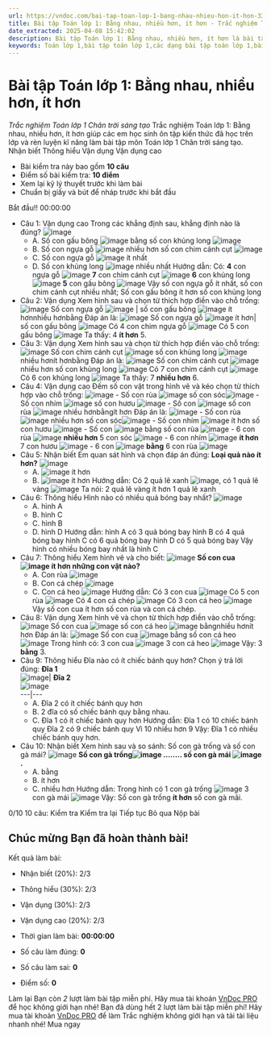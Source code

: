 ```yaml
---
url: https://vndoc.com/bai-tap-toan-lop-1-bang-nhau-nhieu-hon-it-hon-330644
title: Bài tập Toán lớp 1: Bằng nhau, nhiều hơn, ít hơn - Trắc nghiệm Toán lớp 1 Chân trời sáng tạo - VnDoc.com
date_extracted: 2025-04-08 15:42:02
description: Bài tập Toán lớp 1: Bằng nhau, nhiều hơn, ít hơn là bài tập trắc nghiệm do VnDoc biên soạn theo chương trình của bộ sách Chân trời sáng tạo giúp các em học sinh lớp 1 ôn tập lại kiến thức đã được học trên lớp.
keywords: Toán lớp 1,bài tập toán lớp 1,các dạng bài tập toán lớp 1,bài tập ôn tập toán lớp 1,đề ôn tập toán lớp 1,giải bài tập toán lớp 1 nâng cao,toán lớp 1 chân trời sáng tạo,Toán 1 sách chân trời,bài tập toán lớp 1 sách chân trời sáng tạo,Bằng nhau nhiều hơn ít hơn chân trời,toán lớp 1 bài Bằng nhau nhiều hơn ít hơn chân trời sáng tạo,Bài tập về Bằng nhau nhiều hơn ít hơn lớp 1
---
```


# Bài tập Toán lớp 1: Bằng nhau, nhiều hơn, ít hơn
 _Trắc nghiệm Toán lớp 1 Chân trời sáng tạo_
Trắc nghiệm Toán lớp 1: Bằng nhau, nhiều hơn, ít hơn giúp các em học sinh ôn tập kiến thức đã học trên lớp và rèn luyện kĩ năng làm bài tập môn Toán lớp 1 Chân trời sáng tạo.
Nhận biết Thông hiểu Vận dụng Vận dụng cao
  * Bài kiểm tra này bao gồm **10 câu**
  * Điểm số bài kiểm tra: **10 điểm**
  * Xem lại kỹ lý thuyết trước khi làm bài
  * Chuẩn bị giấy và bút để nháp trước khi bắt đầu

Bắt đầu\!\!
00:00:00
  * Câu 1:  Vận dụng cao
Trong các khẳng định sau, khẳng định nào là đúng?
![image](https://i.vdoc.vn/data/image/2024/10/30/trac-nghiem-toan-h284.png)
    * A. Số con gấu bông ![image](https://i.vdoc.vn/data/image/2024/10/30/trac-nghiem-toan-h287.png) bằng số con khủng long ![image](https://i.vdoc.vn/data/image/2024/10/30/trac-nghiem-toan-h288.png)
    * B. Số con ngựa gỗ ![image](https://i.vdoc.vn/data/image/2024/10/30/trac-nghiem-toan-h285.png) nhiều hơn số con chim cánh cụt ![image](https://i.vdoc.vn/data/image/2024/10/30/trac-nghiem-toan-h286.png)
    * C. Số con ngựa gỗ ![image](https://i.vdoc.vn/data/image/2024/10/30/trac-nghiem-toan-h285.png) ít nhất 
    * D. Số con khủng long ![image](https://i.vdoc.vn/data/image/2024/10/30/trac-nghiem-toan-h288.png) nhiều nhất 
Hướng dẫn: 
Có:
**4** con ngựa gỗ ![image](https://i.vdoc.vn/data/image/2024/10/30/trac-nghiem-toan-h285.png)
**7** con chim cánh cụt ![image](https://i.vdoc.vn/data/image/2024/10/30/trac-nghiem-toan-h286.png)
**6** con khủng long ![image](https://i.vdoc.vn/data/image/2024/10/30/trac-nghiem-toan-h288.png)
**5** con gấu bông ![image](https://i.vdoc.vn/data/image/2024/10/30/trac-nghiem-toan-h287.png)
Vậy số con ngựa gỗ ít nhất, số con chim cánh cụt nhiều nhất; Số con gấu bông ít hơn số con khủng long
  * Câu 2:  Vận dụng
Xem hình sau và chọn từ thích hợp điền vào chỗ trống:
![image](https://i.vdoc.vn/data/image/2024/10/30/trac-nghiem-toan-h284.png)
Số con ngựa gỗ ![image](https://i.vdoc.vn/data/image/2024/10/30/trac-nghiem-toan-h285.png) | số con gấu bông ![image](https://i.vdoc.vn/data/image/2024/10/30/trac-nghiem-toan-h287.png)
ít hơnnhiều hơnbằng
Đáp án là:
![image](/data/image/2024/10/30/trac-nghiem-toan-h284.png)
Số con ngựa gỗ ![image](/data/image/2024/10/30/trac-nghiem-toan-h285.png) ít hơn| số con gấu bông ![image](/data/image/2024/10/30/trac-nghiem-toan-h287.png)
Có 4 con chim ngựa gỗ ![image](https://i.vdoc.vn/data/image/2024/10/30/trac-nghiem-toan-h285.png)
Có 5 con gấu bông ![image](https://i.vdoc.vn/data/image/2024/10/30/trac-nghiem-toan-h287.png)
Ta thấy: 4 **ít hơn** 5.
  * Câu 3:  Vận dụng
Xem hình sau và chọn từ thích hợp điền vào chỗ trống:
![image](https://i.vdoc.vn/data/image/2024/10/30/trac-nghiem-toan-h284.png)
Số con chim cánh cụt ![image](https://i.vdoc.vn/data/image/2024/10/30/trac-nghiem-toan-h286.png) số con khủng long ![image](https://i.vdoc.vn/data/image/2024/10/30/trac-nghiem-toan-h288.png)
nhiều hơnít hơnbằng
Đáp án là:
![image](/data/image/2024/10/30/trac-nghiem-toan-h284.png)
Số con chim cánh cụt ![image](/data/image/2024/10/30/trac-nghiem-toan-h286.png) nhiều hơn số con khủng long ![image](/data/image/2024/10/30/trac-nghiem-toan-h288.png)
Có 7 con chim cánh cụt ![image](https://i.vdoc.vn/data/image/2024/10/30/trac-nghiem-toan-h286.png)
Có 6 con khủng long ![image](https://i.vdoc.vn/data/image/2024/10/30/trac-nghiem-toan-h288.png)
Ta thấy: 7 **nhiều hơn** 6.
  * Câu 4:  Vận dụng cao
Đếm số con vật trong hình vẽ và kéo chọn từ thích hợp vào chỗ trống:
![image](https://i.vdoc.vn/data/image/2024/09/17/trac-nghiem-toan-4-h129.png)
\- Số con rùa ![image](https://i.vdoc.vn/data/image/2024/09/17/trac-nghiem-toan-4-h131.png) số con sóc![image](https://i.vdoc.vn/data/image/2024/09/18/trac-nghiem-toan-4-h130.png)
\- Số con nhím ![image](https://i.vdoc.vn/data/image/2024/09/18/trac-nghiem-toan-4-h165.png) số con hươu ![image](https://i.vdoc.vn/data/image/2024/09/17/trac-nghiem-toan-4-h132.png)
\- Số con ![image](https://i.vndoc.com/data/image/2024/09/18/trac-nghiem-toan-4-h165.png) số con rùa ![image](https://i.vdoc.vn/data/image/2024/09/17/trac-nghiem-toan-4-h131.png)
nhiều hơnbằngít hơn
Đáp án là:
![image](/data/image/2024/09/17/trac-nghiem-toan-4-h129.png)
\- Số con rùa ![image](/data/image/2024/09/17/trac-nghiem-toan-4-h131.png) nhiều hơn số con sóc![image](/data/image/2024/09/18/trac-nghiem-toan-4-h130.png)
\- Số con nhím ![image](/data/image/2024/09/18/trac-nghiem-toan-4-h165.png) ít hơn số con hươu ![image](/data/image/2024/09/17/trac-nghiem-toan-4-h132.png)
\- Số con ![image](https://i.vndoc.com/data/image/2024/09/18/trac-nghiem-toan-4-h165.png) bằng số con rùa ![image](/data/image/2024/09/17/trac-nghiem-toan-4-h131.png)
\- 6 con rùa ![image](https://i.vdoc.vn/data/image/2024/09/17/trac-nghiem-toan-4-h131.png) **nhiều hơn** 5 con sóc ![image](https://i.vndoc.com/data/image/2024/09/18/trac-nghiem-toan-4-h130.png)
\- 6 con nhím ![image](https://i.vndoc.com/data/image/2024/09/18/trac-nghiem-toan-4-h165.png) **ít hơn** 7 con hươu ![image](https://i.vndoc.com/data/image/2024/09/17/trac-nghiem-toan-4-h132.png)
\- 6 con ![image](https://i.vndoc.com/data/image/2024/09/18/trac-nghiem-toan-4-h165.png) **bằng** 6 con rùa ![image](https://i.vdoc.vn/data/image/2024/09/17/trac-nghiem-toan-4-h131.png)
  * Câu 5:  Nhận biết
Em quan sát hình và chọn đáp án đúng: 
**Loại quả nào ít hơn?**
![image](https://i.vdoc.vn/data/image/2024/09/18/trac-nghiem-toan-4-h157.png)
    * A. ![image](https://i.vdoc.vn/data/image/2024/09/18/trac-nghiem-toan-4-h154.png) ít hơn 
    * B. ![image](https://i.vdoc.vn/data/image/2024/09/18/trac-nghiem-toan-4-h158.png) ít hơn 
Hướng dẫn: 
Có 2 quả lê xanh ![image](https://i.vdoc.vn/data/image/2024/09/18/trac-nghiem-toan-4-h154.png), có 1 quả lê vàng ![image](https://i.vdoc.vn/data/image/2024/09/18/trac-nghiem-toan-4-h158.png)
Ta nói: 2 quả lê vàng ít hơn 1 quả lê xanh
  * Câu 6:  Thông hiểu
Hình nào có nhiều quả bóng bay nhất?
![image](https://i.vdoc.vn/data/image/2024/09/13/trac-nghiem-toan-4-h108.png)
    * A. hình A 
    * B. hình C 
    * C. hình B 
    * D. hình D 
Hướng dẫn: 
hình A có 3 quả bóng bay
hình B có 4 quả bóng bay
hình C có 6 quả bóng bay
hình D có 5 quả bóng bay
Vậy hình có nhiều bóng bay nhất là hình C
  * Câu 7:  Thông hiểu
Xem hình vẽ và cho biết:
![image](https://i.vdoc.vn/data/image/2024/10/30/trac-nghiem-toan-h290.png)
**Số con cua![image](https://i.vdoc.vn/data/image/2024/10/30/trac-nghiem-toan-h291.png) ít hơn những con vật nào?**
    * A. Con rùa ![image](https://i.vdoc.vn/data/image/2024/10/30/trac-nghiem-toan-h294.png)
    * B. Con cá chép ![image](https://i.vdoc.vn/data/image/2024/10/30/trac-nghiem-toan-h293.png)
    * C. Con cá heo ![image](https://i.vdoc.vn/data/image/2024/10/30/trac-nghiem-toan-h292.png)
Hướng dẫn: 
Có 3 con cua ![image](https://i.vdoc.vn/data/image/2024/10/30/trac-nghiem-toan-h291.png)
Có 5 con rùa ![image](https://i.vdoc.vn/data/image/2024/10/30/trac-nghiem-toan-h294.png)
Có 4 con cá chép ![image](https://i.vdoc.vn/data/image/2024/10/30/trac-nghiem-toan-h293.png)
Có 3 con cá heo ![image](https://i.vdoc.vn/data/image/2024/10/30/trac-nghiem-toan-h292.png)
Vậy số con cua ít hơn số con rùa và con cá chép.
  * Câu 8:  Vận dụng
Xem hình vẽ và chọn từ thích hợp điền vào chỗ trống:
![image](https://i.vdoc.vn/data/image/2024/10/30/trac-nghiem-toan-h290.png)
Số con cua ![image](https://i.vdoc.vn/data/image/2024/10/30/trac-nghiem-toan-h291.png) số con cá heo ![image](https://i.vdoc.vn/data/image/2024/10/30/trac-nghiem-toan-h292.png)
bằngnhiều hơnít hơn
Đáp án là:
![image](/data/image/2024/10/30/trac-nghiem-toan-h290.png)
Số con cua ![image](/data/image/2024/10/30/trac-nghiem-toan-h291.png) bằng số con cá heo ![image](/data/image/2024/10/30/trac-nghiem-toan-h292.png)
Trong hình có:
3 con cua ![image](https://i.vdoc.vn/data/image/2024/10/30/trac-nghiem-toan-h291.png)
3 con cá heo ![image](https://i.vdoc.vn/data/image/2024/10/30/trac-nghiem-toan-h292.png)
Vậy: 3 **bằng** 3.
  * Câu 9:  Thông hiểu
Đĩa nào có ít chiếc bánh quy hơn? Chọn ý trả lời đúng:
**Đĩa 1**  
![image](https://i.vdoc.vn/data/image/2024/09/17/trac-nghiem-toan-4-h147.png)| **Đĩa 2**  
![image](https://i.vdoc.vn/data/image/2024/09/17/trac-nghiem-toan-4-h148.png)  
---|---  
    * A. Đĩa 2 có ít chiếc bánh quy hơn 
    * B. 2 đĩa có số chiếc bánh quy bằng nhau. 
    * C. Đĩa 1 có ít chiếc bánh quy hơn 
Hướng dẫn: 
Đĩa 1 có 10 chiếc bánh quy
Đĩa 2 có 9 chiếc bánh quy
Vì 10 nhiều hơn 9
Vậy: Đĩa 1 có nhiều chiếc bánh quy hơn.
  * Câu 10:  Nhận biết
Xem hình sau và so sánh: Số con gà trống và số con gà mái?
![image](https://i.vdoc.vn/data/image/2024/10/04/trac-nghiem-toan-h241.png)
**Số con gà trống![image](https://i.vdoc.vn/data/image/2024/10/04/trac-nghiem-toan-h243.png) ........ số con gà mái ![image](https://i.vdoc.vn/data/image/2024/10/04/trac-nghiem-toan-h242.png).**
    * A. bằng 
    * B. ít hơn 
    * C. nhiều hơn 
Hướng dẫn: 
Trong hình có
1 con gà trống ![image](https://i.vdoc.vn/data/image/2024/10/04/trac-nghiem-toan-h243.png)
3 con gà mái ![image](https://i.vdoc.vn/data/image/2024/10/04/trac-nghiem-toan-h242.png)
Vậy: Số con gà trống **ít hơn** số con gà mãi.

0/10
10 câu:
Kiểm tra Kiểm tra lại Tiếp tục Bỏ qua Nộp bài
## Chúc mừng Bạn đã hoàn thành bài\!
Kết quả làm bài:
  * Nhận biết \(20%\):
2/3
  * Thông hiểu \(30%\):
2/3
  * Vận dụng \(30%\):
2/3
  * Vận dụng cao \(20%\):
2/3

  * Thời gian làm bài:  **00:00:00**
  * Số câu làm đúng: **0**
  * Số câu làm sai: **0**
  * Điểm số: **0**

Làm lại
Bạn còn _2_ lượt làm bài tập miễn phí. Hãy mua tài khoản [VnDoc PRO](</pro>) để học không giới hạn nhé\!  Bạn đã dùng hết 2 lượt làm bài tập miễn phí\! Hãy mua tài khoản [VnDoc PRO](</pro>) để làm Trắc nghiệm không giới hạn và tải tài liệu nhanh nhé\!  Mua ngay
